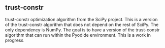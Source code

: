 ## trust-constr

trust-constr optimization algorithm from the SciPy project. This is a version of the trust-constr algorithm that does not depend on the rest of SciPy. The only dependency is NumPy. The goal is to have a version of the trust-constr algorithm that can run within the Pyodide environment. This is a work in progress.